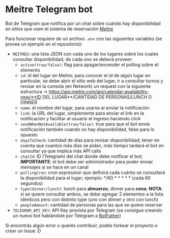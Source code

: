 # Meitre Telegram bot
Bot de Telegram que notifica por un chat sobre cuándo hay disponibilidad en sitios que usen el sistema de reservación [Meitre](https://meitre.com)

Para funcionar requiere de un archivo `.env` con las siguientes variables (se provee un ejemplo en el repositorio):

- `MEITRES`: una lista JSON con cada uno de los lugares sobre los cuales consultar disponibilidad; de cada uno se deberá proveer:
    - `active(true/false)`: flag para apagar/encender el polling sobre el elemento
	- `id`: id del lugar en Meitre; para conocer el id de algún lugar en particular, se debe abrir el sitio web del lugar, ir a consultar turnos y revisar en la consola (en Network) un request con la siguiente estructura →  https://api.meitre.com/api/calendar-availability-new/**ID DEL LUGAR**/CANTIDAD DE PERSONAS/LUNCH O DINNER
	- `name`: el nombre del lugar, para usarse al enviar la notificación
	- `link`: la URL del lugar, simplemente para enviar el link en la notificación y facilitar al usuario el ingreso haciendo click
	- `sendWhenNotAvailable(true/false)`: true para que el bot envíe notificación también cuando no hay disponibilidad, false para lo opuesto
	- `daysToCheck`: cantidad de días para revisar disponibilidad; tener en cuenta que cuantos más días se pidan, más tiempo tardará el bot en consultar ya que implica más API calls
	- `chatId`: ID (Telegram) del chat donde debe notificar el bot; **IMPORTANTE**: el bot debe ser administrador para poder enviar mensajes si se hace en un canal
	- `pollingCron`: cron expression que definirá cada cuánto se consultará la disponibilidad para el lugar; ejemplo: */60 * * * * * (cada 60 segundos)
	- `type(dinner/lunch)`: lunch para **almuerzo**, dinner para **cena**; **NOTA**: si se quiere consultar ambos, se debe agregar 2 elementos a la lista idénticos pero con distinto type (uno con dinner y otro con lunch)
	- `peopleAmount`: cantidad de personas para las que se quiere reservar
- `TELEGRAM_API_KEY`: API Key provista por Telegram (se consigue creando un nuevo bot hablándole por Telegram a [BotFather](https://t.me/BotFather))
	
Si encontrás algún error o querés contribuir, podés forkear el proyecto o crear un Issue :D